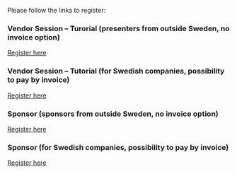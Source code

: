 Please follow the links to register:


### Vendor Session – Turorial (presenters from outside Sweden, no invoice option)

[Register here](https://www.trippus.se/web/registration/Registration.aspx?view=registration&idcategory=AB0ILBBk_-rK_kIHGKwNa8tB_gKERMGf7EnisLqF5YFXbaLKxuZ6_BMaOGuEuOK0TPBMldDzR7AR&ln=eng)


### Vendor Session – Tutorial (for Swedish companies, possibility to pay by invoice)

[Register here](https://www.trippus.se/web/registration/Registration.aspx?view=registration&idcategory=AB0ILBAjuA8VxOM1P2BiWwfDWZsP7S6fqU-H9nRWkb3uzLwkL8YdFkq-tt2eDbnX2mY4YYg7fiH8&ln=eng)


### Sponsor  (sponsors from outside Sweden, no invoice option)

[Register here](https://www.trippus.se/web/registration/Registration.aspx?view=registration&idcategory=AB0ILBA4-2aXNPwL8U09Hh0Yb8QEyqQT2ELxtL8C9yQmoZ9rMUQg_8yH6ynW4WH7IV3ZOCvwuLlc&ln=eng)

### Sponsor  (for Swedish companies, possibility to pay by invoice)

[Register here](https://www.trippus.se/web/registration/Registration.aspx?view=registration&idcategory=AB0ILBC17r0lw4fLt6mk0gLtERMe-VKfk9eIHwx8R7cDfTkWPSntnJ2NOFZYatFmhxI27Kk29Teq&ln=eng)
